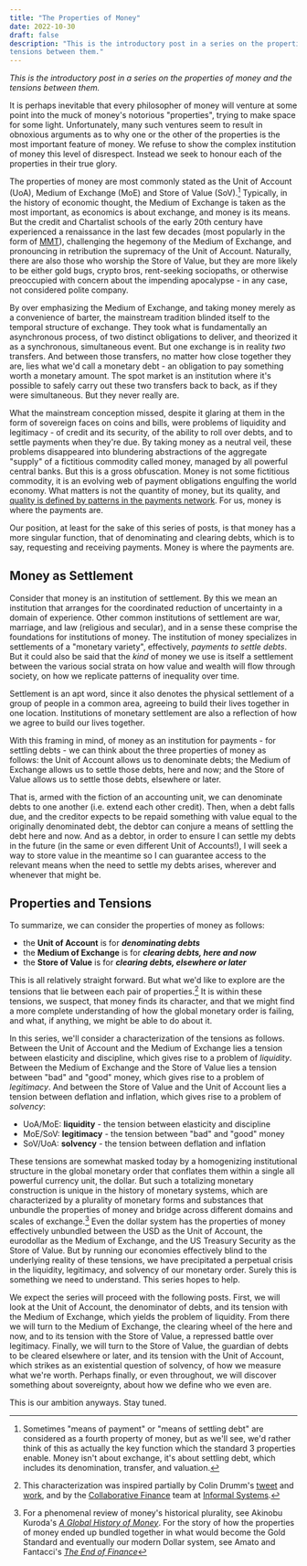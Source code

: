 ```yaml
--- 
title: "The Properties of Money" 
date: 2022-10-30
draft: false 
description: "This is the introductory post in a series on the properties of money and the
tensions between them."
---
```


*This is the introductory post in a series on the properties of money and the
tensions between them.*

It is perhaps inevitable that every philosopher of money will venture at some point
into the muck of money's notorious "properties", trying to make space for some
light. Unfortunately, many such ventures seem to result in obnoxious
arguments as to why one or the other of the properties is the most important 
feature of money. We refuse to show the complex institution of
money this level of disrespect. Instead we seek to honour each of the properties
in their true glory.

The properties of money are most commonly stated as the
Unit of Account (UoA), Medium of Exchange (MoE)
and Store of Value (SoV).[^properties-payments] Typically, in the history of economic thought, the Medium of Exchange
is taken as the most important, as economics is about exchange, and money is its
means. But the credit and Chartalist schools of the early 20th century have
experienced a renaissance in the last few decades (most popularly in the form of
[MMT][MMT]), challenging the
hegemony of the Medium of Exchange, and pronouncing in retribution the
supremacy of the Unit of Account. Naturally, there are also those who worship the Store of Value, 
but they are more likely to be either gold bugs, crypto bros, 
rent-seeking sociopaths, or otherwise preoccupied with concern about the impending apocalypse - 
in any case, not considered polite company.

By over emphasizing the Medium of Exchange, and taking money merely as a convenience of barter,
the mainstream tradition blinded itself to the temporal structure of exchange.
They took what is fundamentally an asynchronous process, of two distinct obligations to deliver, 
and theorized it as a synchronous, simultaneous event. But one exchange is in reality *two* transfers. 
And between those transfers, no matter how close together they are, lies what we'd 
call a monetary debt - an obligation to pay something worth a monetary amount.
The spot market is an institution where it's possible to safely carry out these two
transfers back to back, as if they were simultaneous. But they never really are.

What the mainstream conception missed, despite it glaring at them in the form of 
sovereign faces on coins and bills, were problems of liquidity and legitimacy - of
credit and its security, of the ability to roll over debts, and to settle payments
when they're due. By taking money as a neutral veil, these problems disappeared
into blundering abstractions of the aggregate "supply" of a fictitious commodity called money, 
managed by all powerful central banks. But this is a gross obfuscation. Money is not some
fictitious commodity, it is an evolving web of payment obligations engulfing the world economy.
What matters is not the quantity of money, but its quality,
and [quality is defined by patterns in the payments
network](https://ebuchman.github.io/posts/velocity/).
For us, money is where the payments are.

Our position, at least for the sake of this series of posts, is that money has a more singular function, 
that of denominating and clearing debts, which is to say, 
requesting and receiving payments. Money is where the payments are.

## Money as Settlement

Consider that money is an institution of settlement. By this we mean
an institution that arranges for the coordinated reduction of uncertainty in a
domain of experience. Other common institutions of settlement are war, marriage,
and law (religious and secular), and in a sense these comprise the
foundations for institutions of money. The institution of money specializes in
settlements of a "monetary variety", effectively, *payments to settle debts*.
But it could also be said that the *kind* of money we use is itself
a settlement between the various social strata on how value and wealth will
flow through society, on how we replicate patterns of inequality over time. 

Settlement is an apt word, since it
also denotes the physical settlement of a group of people in a common area,
agreeing to build their lives together in one location. Institutions of monetary settlement
are also a reflection of how we agree to build our lives together.

With this framing in mind, of money as an institution for payments - for
settling debts - we can think about the three properties of money as follows: the
Unit of Account allows us to denominate debts; the Medium of Exchange allows us to settle those debts, here
and now; and the Store of Value allows us to settle those debts, elsewhere or later. 

That is, armed with the
fiction of an accounting unit, we can denominate debts to one another
(i.e. extend each other credit). Then, when a debt falls due, and the creditor expects
to be repaid something with value equal to the originally denominated debt, the
debtor can conjure a means of settling the debt here and now. And as a
debtor, in order to ensure I can settle my debts in the future (in the same or
even different Unit of Accounts!), I will seek a way to store value in the meantime so I can guarantee access to 
the relevant means when the need to settle my debts arises, wherever and
whenever that might be.

## Properties and Tensions

To summarize, we can consider the properties of money as follows:

- the **Unit of Account** is for **_denominating debts_**
- the **Medium of Exchange** is for **_clearing debts, here and now_**
- the **Store of Value** is for **_clearing debts, elsewhere or later_**

This is all relatively straight forward. But what we'd like to explore 
are the tensions that lie between each pair of properties.[^inspiration]
It is within these tensions, we suspect, that money finds its character,
and that we might find a more complete understanding of how the global monetary order is
failing, and what, if anything, we might be able to do about it.

In this series, we'll consider a characterization of the tensions as follows.
Between the Unit of Account and the Medium of Exchange lies a tension between elasticity and discipline,
which gives rise to a problem of *liquidity*. Between the Medium of Exchange and the Store of Value lies a
tension between "bad" and "good" money, which gives rise to a problem of *legitimacy*.
And between the Store of Value and the Unit of Account lies a tension between deflation and inflation,
which gives rise to a problem of *solvency*:

- UoA/MoE: **liquidity** - the tension between elasticity and discipline
- MoE/SoV: **legitimacy** - the tension between "bad" and "good" money
- SoV/UoA: **solvency** - the tension between deflation and inflation

These tensions are somewhat masked today by a homogenizing institutional structure in the
global monetary order that conflates them within a single all powerful currency
unit, the dollar. But such a totalizing monetary construction is unique in the
history of monetary systems, which are characterized by a plurality of monetary
forms and substances that unbundle the properties of money and bridge across different domains and scales of
exchange.[^globalhistory] Even the dollar system has the properties of money effectively unbundled between the USD as the Unit of Account, 
the eurodollar as the Medium of Exchange, and the US Treasury Security as the Store of Value. But by running
our economies effectively blind to the underlying reality of these tensions, we have 
precipitated a perpetual crisis in the liquidity, legitimacy, and solvency of our monetary order. 
Surely this is something we need to understand. This series hopes to help.

We expect the series will proceed with the following posts.
First, we will look at the Unit of Account, the denominator of debts, and its tension with the Medium of Exchange, which yields
the problem of liquidity. From there we will turn to the Medium of Exchange, the clearing wheel 
of the here and now, and to its tension with the Store of Value, a repressed battle over
legitimacy. Finally, we will turn to the Store of Value, the guardian of debts to be cleared
elsewhere or later, and its tension with the Unit of Account, which strikes as an
existential question of solvency, of how we measure what we're worth. Perhaps
finally, or even throughout, we will discover something about sovereignty, about how we define who we even are.

This is our ambition anyways. Stay tuned.

[MMT]: https://ebuchman.github.io/posts/mmt/
[end-of-finance]: https://www.wiley.com/en-ca/The+End+of+Finance-p-9780745651118
[global-history-money]: https://www.routledge.com/A-Global-History-of-Money/Kuroda/p/book/9780367859237
[Informal Systems]: https://informal.systems/

[^properties-payments]: Sometimes "means of payment" or "means of settling debt" are considered as a
fourth property of money, but as we'll see, we'd rather think of this as actually the key
function which the standard 3 properties enable. Money isn't about exchange,
it's about settling debt, which includes its denomination, transfer, and
valuation.
[^inspiration]: This characterization was inspired partially by Colin Drumm's
  [tweet](https://twitter.com/drumm_colin/status/1363988893075337218)
  and [work](https://twitter.com/drumm_colin/status/1468779685916012546), and by the [Collaborative Finance](https://twitter.com/buchmanster/status/1558642981518942209) team at [Informal Systems].
[^universe]: Or having only the physical laws of the universe as counterparty!
[^globalhistory]: For a phenomenal review of money's historical plurality, see Akinobu Kuroda's [*A Global History of Money*][global-history-money]. For the story of how the properties of money ended up bundled together in
what would become the Gold Standard and eventually our modern Dollar system, see
Amato and Fantacci's [*The End of Finance*][end-of-finance]


